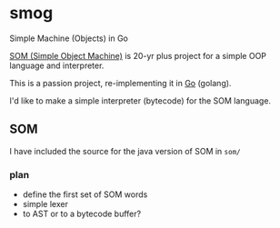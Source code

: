 # smog
Simple Machine (Objects) in Go

[SOM (Simple Object Machine)](http://som-st.github.io) is 20-yr plus project for a simple OOP language and interpreter.

This is a passion project, re-implementing it in [Go](https://go.dev) (golang).

I'd like to make a simple interpreter (bytecode) for the SOM language.

## SOM

I have included the source for the java version of SOM in `som/`

### plan

- define the first set of SOM words
- simple lexer
- to AST or to a bytecode buffer?
